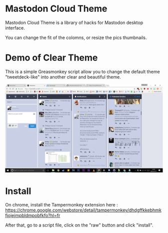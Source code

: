 
# Mastodon Cloud Theme

Mastodon Cloud Theme is a library of hacks for Mastodon desktop interface.

You can change the fit of the colomns, or resize the pics thumbnails.

# Demo of Clear Theme

This is a simple Greasmonkey script allow you to change the default theme "tweetdeck-like" into another clear and beautiful theme.

[![banner](img/demo.png)](#)

# Install

On chrome, install the Tampermonkey extension here :
https://chrome.google.com/webstore/detail/tampermonkey/dhdgffkkebhmkfjojejmpbldmpobfkfo?hl=fr

After that, go to a script file, click on the "raw" button and click "install".